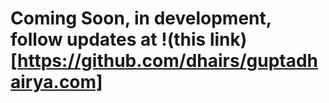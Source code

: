 # Coming Soon, in development, follow updates at !(this link)[https://github.com/dhairs/guptadhairya.com]
